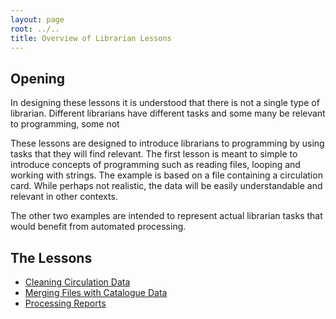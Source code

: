 ```yaml
---
layout: page
root: ../..
title: Overview of Librarian Lessons
---
```


## Opening

In designing these lessons it is understood that there is not a single type of
librarian. Different librarians have different tasks and some many be relevant
to programming, some not

These lessons are designed to introduce librarians to programming by using
tasks that they will find relevant.  The first lesson is meant to simple to
introduce concepts of programming such as reading files, looping and working
with strings.  The example is based on a file containing a circulation card.
While perhaps not realistic, the data will be easily understandable and relevant
in other contexts.

The other two examples are intended to represent actual librarian tasks that would
benefit from automated processing.


## The Lessons

- [Cleaning Circulation Data](./circ-card.html) 
- [Merging Files with Catalogue Data](./merge-catalogue.html) 
- [Processing Reports](./report-data.html) 
